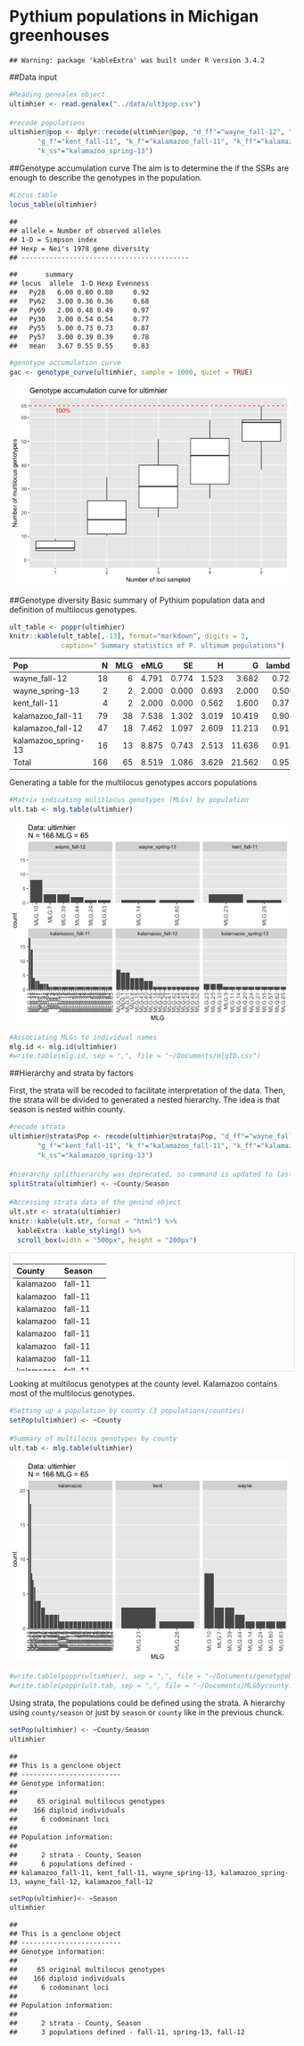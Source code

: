 # Pythium populations in Michigan greenhouses





```
## Warning: package 'kableExtra' was built under R version 3.4.2
```

##Data input

```r
#Reading genealex object
ultimhier <- read.genalex("../data/ult3pop.csv")

#recode populations
ultimhier@pop <- dplyr::recode(ultimhier@pop, "d_ff"="wayne_fall-12", "d_ss"="wayne_spring-13", 
       "g_f"="kent_fall-11", "k_f"="kalamazoo_fall-11", "k_ff"="kalamazoo_fall-12",
       "k_ss"="kalamazoo_spring-13")
```


##Genotype accumulation curve
The aim is to determine the if the SSRs are enough to describe the genotypes in the population.


```r
#Locus table
locus_table(ultimhier)
```

```
## 
## allele = Number of observed alleles
## 1-D = Simpson index
## Hexp = Nei's 1978 gene diversity
## ------------------------------------------
```

```
##       summary
## locus  allele  1-D Hexp Evenness
##   Py28   6.00 0.80 0.80     0.92
##   Py62   3.00 0.36 0.36     0.68
##   Py69   2.00 0.48 0.49     0.97
##   Py30   3.00 0.54 0.54     0.77
##   Py55   5.00 0.73 0.73     0.87
##   Py57   3.00 0.39 0.39     0.78
##   mean   3.67 0.55 0.55     0.83
```

```r
#genotype accumulation curve
gac <- genotype_curve(ultimhier, sample = 1000, quiet = TRUE)
```

![](Pythium_popgen_files/figure-html/locus_genotype-1.png)<!-- -->

##Genotype diversity
Basic summary of Pythium population data and definition of multilocus genotypes.

```r
ult_table <- poppr(ultimhier)
knitr::kable(ult_table[,-13], format="markdown", digits = 3,
             caption=" Summary statistics of P. ultimum populations")
```



|Pop                 |   N| MLG|  eMLG|    SE|     H|      G| lambda|   E.5|  Hexp|    Ia| rbarD|
|:-------------------|---:|---:|-----:|-----:|-----:|------:|------:|-----:|-----:|-----:|-----:|
|wayne_fall-12       |  18|   6| 4.791| 0.774| 1.523|  3.682|  0.728| 0.748| 0.383| 3.188| 0.704|
|wayne_spring-13     |   2|   2| 2.000| 0.000| 0.693|  2.000|  0.500| 1.000| 0.611|    NA|    NA|
|kent_fall-11        |   4|   2| 2.000| 0.000| 0.562|  1.600|  0.375| 0.795| 0.000|   NaN|   NaN|
|kalamazoo_fall-11   |  79|  38| 7.538| 1.302| 3.019| 10.419|  0.904| 0.484| 0.520| 1.138| 0.267|
|kalamazoo_fall-12   |  47|  18| 7.462| 1.097| 2.609| 11.213|  0.911| 0.812| 0.511| 1.284| 0.275|
|kalamazoo_spring-13 |  16|  13| 8.875| 0.743| 2.513| 11.636|  0.914| 0.938| 0.482| 1.530| 0.326|
|Total               | 166|  65| 8.519| 1.086| 3.629| 21.562|  0.954| 0.561| 0.550| 1.194| 0.256|

Generating a table for the multilocus genotypes accors populations

```r
#Matrix indicating mulitlocus genotypes (MLGs) by population
ult.tab <- mlg.table(ultimhier)
```

![](Pythium_popgen_files/figure-html/mlgs-1.png)<!-- -->

```r
#Associating MLGs to individual names
mlg.id <- mlg.id(ultimhier)
#write.table(mlg.id, sep = ",", file = "~/Documents/mlgID.csv")
```


##Hierarchy and strata by factors

First, the strata will be recoded to facilitate interpretation of the data.  Then, the strata will be divided to generated a nested 
hierarchy.  The idea is that season is nested within county.

```r
#recode strata
ultimhier@strata$Pop <- recode(ultimhier@strata$Pop, "d_ff"="wayne_fall-12", "d_ss"="wayne_spring-13", 
       "g_f"="kent_fall-11", "k_f"="kalamazoo_fall-11", "k_ff"="kalamazoo_fall-12",
       "k_ss"="kalamazoo_spring-13")

#hierarchy splithierarchy was deprecated, so command is updated to last version poppr
splitStrata(ultimhier) <- ~County/Season

#Accessing strata data of the genind object
ult.str <- strata(ultimhier)
knitr::kable(ult.str, format = "html") %>%
  kableExtra::kable_styling() %>%
  scroll_box(width = "500px", height = "200px")
```

<div style="border: 1px solid #ddd; padding: 5px; overflow-y: scroll; height:200px; overflow-x: scroll; width:500px; "><table class="table" style="margin-left: auto; margin-right: auto;">
<thead><tr>
<th style="text-align:left;"> County </th>
   <th style="text-align:left;"> Season </th>
  </tr></thead>
<tbody>
<tr>
<td style="text-align:left;"> kalamazoo </td>
   <td style="text-align:left;"> fall-11 </td>
  </tr>
<tr>
<td style="text-align:left;"> kalamazoo </td>
   <td style="text-align:left;"> fall-11 </td>
  </tr>
<tr>
<td style="text-align:left;"> kalamazoo </td>
   <td style="text-align:left;"> fall-11 </td>
  </tr>
<tr>
<td style="text-align:left;"> kalamazoo </td>
   <td style="text-align:left;"> fall-11 </td>
  </tr>
<tr>
<td style="text-align:left;"> kalamazoo </td>
   <td style="text-align:left;"> fall-11 </td>
  </tr>
<tr>
<td style="text-align:left;"> kalamazoo </td>
   <td style="text-align:left;"> fall-11 </td>
  </tr>
<tr>
<td style="text-align:left;"> kalamazoo </td>
   <td style="text-align:left;"> fall-11 </td>
  </tr>
<tr>
<td style="text-align:left;"> kalamazoo </td>
   <td style="text-align:left;"> fall-11 </td>
  </tr>
<tr>
<td style="text-align:left;"> kalamazoo </td>
   <td style="text-align:left;"> fall-11 </td>
  </tr>
<tr>
<td style="text-align:left;"> kalamazoo </td>
   <td style="text-align:left;"> fall-11 </td>
  </tr>
<tr>
<td style="text-align:left;"> kalamazoo </td>
   <td style="text-align:left;"> fall-11 </td>
  </tr>
<tr>
<td style="text-align:left;"> kalamazoo </td>
   <td style="text-align:left;"> fall-11 </td>
  </tr>
<tr>
<td style="text-align:left;"> kalamazoo </td>
   <td style="text-align:left;"> fall-11 </td>
  </tr>
<tr>
<td style="text-align:left;"> kalamazoo </td>
   <td style="text-align:left;"> fall-11 </td>
  </tr>
<tr>
<td style="text-align:left;"> kalamazoo </td>
   <td style="text-align:left;"> fall-11 </td>
  </tr>
<tr>
<td style="text-align:left;"> kalamazoo </td>
   <td style="text-align:left;"> fall-11 </td>
  </tr>
<tr>
<td style="text-align:left;"> kalamazoo </td>
   <td style="text-align:left;"> fall-11 </td>
  </tr>
<tr>
<td style="text-align:left;"> kalamazoo </td>
   <td style="text-align:left;"> fall-11 </td>
  </tr>
<tr>
<td style="text-align:left;"> kalamazoo </td>
   <td style="text-align:left;"> fall-11 </td>
  </tr>
<tr>
<td style="text-align:left;"> kalamazoo </td>
   <td style="text-align:left;"> fall-11 </td>
  </tr>
<tr>
<td style="text-align:left;"> kalamazoo </td>
   <td style="text-align:left;"> fall-11 </td>
  </tr>
<tr>
<td style="text-align:left;"> kalamazoo </td>
   <td style="text-align:left;"> fall-11 </td>
  </tr>
<tr>
<td style="text-align:left;"> kalamazoo </td>
   <td style="text-align:left;"> fall-11 </td>
  </tr>
<tr>
<td style="text-align:left;"> kalamazoo </td>
   <td style="text-align:left;"> fall-11 </td>
  </tr>
<tr>
<td style="text-align:left;"> kalamazoo </td>
   <td style="text-align:left;"> fall-11 </td>
  </tr>
<tr>
<td style="text-align:left;"> kalamazoo </td>
   <td style="text-align:left;"> fall-11 </td>
  </tr>
<tr>
<td style="text-align:left;"> kalamazoo </td>
   <td style="text-align:left;"> fall-11 </td>
  </tr>
<tr>
<td style="text-align:left;"> kalamazoo </td>
   <td style="text-align:left;"> fall-11 </td>
  </tr>
<tr>
<td style="text-align:left;"> kalamazoo </td>
   <td style="text-align:left;"> fall-11 </td>
  </tr>
<tr>
<td style="text-align:left;"> kalamazoo </td>
   <td style="text-align:left;"> fall-11 </td>
  </tr>
<tr>
<td style="text-align:left;"> kalamazoo </td>
   <td style="text-align:left;"> fall-11 </td>
  </tr>
<tr>
<td style="text-align:left;"> kalamazoo </td>
   <td style="text-align:left;"> fall-11 </td>
  </tr>
<tr>
<td style="text-align:left;"> kalamazoo </td>
   <td style="text-align:left;"> fall-11 </td>
  </tr>
<tr>
<td style="text-align:left;"> kalamazoo </td>
   <td style="text-align:left;"> fall-11 </td>
  </tr>
<tr>
<td style="text-align:left;"> kalamazoo </td>
   <td style="text-align:left;"> fall-11 </td>
  </tr>
<tr>
<td style="text-align:left;"> kalamazoo </td>
   <td style="text-align:left;"> fall-11 </td>
  </tr>
<tr>
<td style="text-align:left;"> kalamazoo </td>
   <td style="text-align:left;"> fall-11 </td>
  </tr>
<tr>
<td style="text-align:left;"> kalamazoo </td>
   <td style="text-align:left;"> fall-11 </td>
  </tr>
<tr>
<td style="text-align:left;"> kalamazoo </td>
   <td style="text-align:left;"> fall-11 </td>
  </tr>
<tr>
<td style="text-align:left;"> kalamazoo </td>
   <td style="text-align:left;"> fall-11 </td>
  </tr>
<tr>
<td style="text-align:left;"> kalamazoo </td>
   <td style="text-align:left;"> fall-11 </td>
  </tr>
<tr>
<td style="text-align:left;"> kalamazoo </td>
   <td style="text-align:left;"> fall-11 </td>
  </tr>
<tr>
<td style="text-align:left;"> kalamazoo </td>
   <td style="text-align:left;"> fall-11 </td>
  </tr>
<tr>
<td style="text-align:left;"> kalamazoo </td>
   <td style="text-align:left;"> fall-11 </td>
  </tr>
<tr>
<td style="text-align:left;"> kalamazoo </td>
   <td style="text-align:left;"> fall-11 </td>
  </tr>
<tr>
<td style="text-align:left;"> kalamazoo </td>
   <td style="text-align:left;"> fall-11 </td>
  </tr>
<tr>
<td style="text-align:left;"> kalamazoo </td>
   <td style="text-align:left;"> fall-11 </td>
  </tr>
<tr>
<td style="text-align:left;"> kalamazoo </td>
   <td style="text-align:left;"> fall-11 </td>
  </tr>
<tr>
<td style="text-align:left;"> kalamazoo </td>
   <td style="text-align:left;"> fall-11 </td>
  </tr>
<tr>
<td style="text-align:left;"> kalamazoo </td>
   <td style="text-align:left;"> fall-11 </td>
  </tr>
<tr>
<td style="text-align:left;"> kalamazoo </td>
   <td style="text-align:left;"> fall-11 </td>
  </tr>
<tr>
<td style="text-align:left;"> kalamazoo </td>
   <td style="text-align:left;"> fall-11 </td>
  </tr>
<tr>
<td style="text-align:left;"> kalamazoo </td>
   <td style="text-align:left;"> fall-11 </td>
  </tr>
<tr>
<td style="text-align:left;"> kalamazoo </td>
   <td style="text-align:left;"> fall-11 </td>
  </tr>
<tr>
<td style="text-align:left;"> kalamazoo </td>
   <td style="text-align:left;"> fall-11 </td>
  </tr>
<tr>
<td style="text-align:left;"> kalamazoo </td>
   <td style="text-align:left;"> fall-11 </td>
  </tr>
<tr>
<td style="text-align:left;"> kalamazoo </td>
   <td style="text-align:left;"> fall-11 </td>
  </tr>
<tr>
<td style="text-align:left;"> kalamazoo </td>
   <td style="text-align:left;"> fall-11 </td>
  </tr>
<tr>
<td style="text-align:left;"> kalamazoo </td>
   <td style="text-align:left;"> fall-11 </td>
  </tr>
<tr>
<td style="text-align:left;"> kalamazoo </td>
   <td style="text-align:left;"> fall-11 </td>
  </tr>
<tr>
<td style="text-align:left;"> kalamazoo </td>
   <td style="text-align:left;"> fall-11 </td>
  </tr>
<tr>
<td style="text-align:left;"> kalamazoo </td>
   <td style="text-align:left;"> fall-11 </td>
  </tr>
<tr>
<td style="text-align:left;"> kalamazoo </td>
   <td style="text-align:left;"> fall-11 </td>
  </tr>
<tr>
<td style="text-align:left;"> kalamazoo </td>
   <td style="text-align:left;"> fall-11 </td>
  </tr>
<tr>
<td style="text-align:left;"> kalamazoo </td>
   <td style="text-align:left;"> fall-11 </td>
  </tr>
<tr>
<td style="text-align:left;"> kalamazoo </td>
   <td style="text-align:left;"> fall-11 </td>
  </tr>
<tr>
<td style="text-align:left;"> kalamazoo </td>
   <td style="text-align:left;"> fall-11 </td>
  </tr>
<tr>
<td style="text-align:left;"> kalamazoo </td>
   <td style="text-align:left;"> fall-11 </td>
  </tr>
<tr>
<td style="text-align:left;"> kalamazoo </td>
   <td style="text-align:left;"> fall-11 </td>
  </tr>
<tr>
<td style="text-align:left;"> kalamazoo </td>
   <td style="text-align:left;"> fall-11 </td>
  </tr>
<tr>
<td style="text-align:left;"> kalamazoo </td>
   <td style="text-align:left;"> fall-11 </td>
  </tr>
<tr>
<td style="text-align:left;"> kalamazoo </td>
   <td style="text-align:left;"> fall-11 </td>
  </tr>
<tr>
<td style="text-align:left;"> kalamazoo </td>
   <td style="text-align:left;"> fall-11 </td>
  </tr>
<tr>
<td style="text-align:left;"> kalamazoo </td>
   <td style="text-align:left;"> fall-11 </td>
  </tr>
<tr>
<td style="text-align:left;"> kalamazoo </td>
   <td style="text-align:left;"> fall-11 </td>
  </tr>
<tr>
<td style="text-align:left;"> kalamazoo </td>
   <td style="text-align:left;"> fall-11 </td>
  </tr>
<tr>
<td style="text-align:left;"> kalamazoo </td>
   <td style="text-align:left;"> fall-11 </td>
  </tr>
<tr>
<td style="text-align:left;"> kalamazoo </td>
   <td style="text-align:left;"> fall-11 </td>
  </tr>
<tr>
<td style="text-align:left;"> kalamazoo </td>
   <td style="text-align:left;"> fall-11 </td>
  </tr>
<tr>
<td style="text-align:left;"> kent </td>
   <td style="text-align:left;"> fall-11 </td>
  </tr>
<tr>
<td style="text-align:left;"> kent </td>
   <td style="text-align:left;"> fall-11 </td>
  </tr>
<tr>
<td style="text-align:left;"> kent </td>
   <td style="text-align:left;"> fall-11 </td>
  </tr>
<tr>
<td style="text-align:left;"> kent </td>
   <td style="text-align:left;"> fall-11 </td>
  </tr>
<tr>
<td style="text-align:left;"> wayne </td>
   <td style="text-align:left;"> spring-13 </td>
  </tr>
<tr>
<td style="text-align:left;"> wayne </td>
   <td style="text-align:left;"> spring-13 </td>
  </tr>
<tr>
<td style="text-align:left;"> kalamazoo </td>
   <td style="text-align:left;"> spring-13 </td>
  </tr>
<tr>
<td style="text-align:left;"> kalamazoo </td>
   <td style="text-align:left;"> spring-13 </td>
  </tr>
<tr>
<td style="text-align:left;"> kalamazoo </td>
   <td style="text-align:left;"> spring-13 </td>
  </tr>
<tr>
<td style="text-align:left;"> kalamazoo </td>
   <td style="text-align:left;"> spring-13 </td>
  </tr>
<tr>
<td style="text-align:left;"> kalamazoo </td>
   <td style="text-align:left;"> spring-13 </td>
  </tr>
<tr>
<td style="text-align:left;"> wayne </td>
   <td style="text-align:left;"> fall-12 </td>
  </tr>
<tr>
<td style="text-align:left;"> wayne </td>
   <td style="text-align:left;"> fall-12 </td>
  </tr>
<tr>
<td style="text-align:left;"> wayne </td>
   <td style="text-align:left;"> fall-12 </td>
  </tr>
<tr>
<td style="text-align:left;"> wayne </td>
   <td style="text-align:left;"> fall-12 </td>
  </tr>
<tr>
<td style="text-align:left;"> wayne </td>
   <td style="text-align:left;"> fall-12 </td>
  </tr>
<tr>
<td style="text-align:left;"> wayne </td>
   <td style="text-align:left;"> fall-12 </td>
  </tr>
<tr>
<td style="text-align:left;"> wayne </td>
   <td style="text-align:left;"> fall-12 </td>
  </tr>
<tr>
<td style="text-align:left;"> wayne </td>
   <td style="text-align:left;"> fall-12 </td>
  </tr>
<tr>
<td style="text-align:left;"> wayne </td>
   <td style="text-align:left;"> fall-12 </td>
  </tr>
<tr>
<td style="text-align:left;"> wayne </td>
   <td style="text-align:left;"> fall-12 </td>
  </tr>
<tr>
<td style="text-align:left;"> wayne </td>
   <td style="text-align:left;"> fall-12 </td>
  </tr>
<tr>
<td style="text-align:left;"> wayne </td>
   <td style="text-align:left;"> fall-12 </td>
  </tr>
<tr>
<td style="text-align:left;"> wayne </td>
   <td style="text-align:left;"> fall-12 </td>
  </tr>
<tr>
<td style="text-align:left;"> wayne </td>
   <td style="text-align:left;"> fall-12 </td>
  </tr>
<tr>
<td style="text-align:left;"> wayne </td>
   <td style="text-align:left;"> fall-12 </td>
  </tr>
<tr>
<td style="text-align:left;"> wayne </td>
   <td style="text-align:left;"> fall-12 </td>
  </tr>
<tr>
<td style="text-align:left;"> wayne </td>
   <td style="text-align:left;"> fall-12 </td>
  </tr>
<tr>
<td style="text-align:left;"> wayne </td>
   <td style="text-align:left;"> fall-12 </td>
  </tr>
<tr>
<td style="text-align:left;"> kalamazoo </td>
   <td style="text-align:left;"> fall-12 </td>
  </tr>
<tr>
<td style="text-align:left;"> kalamazoo </td>
   <td style="text-align:left;"> fall-12 </td>
  </tr>
<tr>
<td style="text-align:left;"> kalamazoo </td>
   <td style="text-align:left;"> fall-12 </td>
  </tr>
<tr>
<td style="text-align:left;"> kalamazoo </td>
   <td style="text-align:left;"> fall-12 </td>
  </tr>
<tr>
<td style="text-align:left;"> kalamazoo </td>
   <td style="text-align:left;"> fall-12 </td>
  </tr>
<tr>
<td style="text-align:left;"> kalamazoo </td>
   <td style="text-align:left;"> fall-12 </td>
  </tr>
<tr>
<td style="text-align:left;"> kalamazoo </td>
   <td style="text-align:left;"> fall-12 </td>
  </tr>
<tr>
<td style="text-align:left;"> kalamazoo </td>
   <td style="text-align:left;"> fall-12 </td>
  </tr>
<tr>
<td style="text-align:left;"> kalamazoo </td>
   <td style="text-align:left;"> fall-12 </td>
  </tr>
<tr>
<td style="text-align:left;"> kalamazoo </td>
   <td style="text-align:left;"> fall-12 </td>
  </tr>
<tr>
<td style="text-align:left;"> kalamazoo </td>
   <td style="text-align:left;"> fall-12 </td>
  </tr>
<tr>
<td style="text-align:left;"> kalamazoo </td>
   <td style="text-align:left;"> fall-12 </td>
  </tr>
<tr>
<td style="text-align:left;"> kalamazoo </td>
   <td style="text-align:left;"> fall-12 </td>
  </tr>
<tr>
<td style="text-align:left;"> kalamazoo </td>
   <td style="text-align:left;"> fall-12 </td>
  </tr>
<tr>
<td style="text-align:left;"> kalamazoo </td>
   <td style="text-align:left;"> fall-12 </td>
  </tr>
<tr>
<td style="text-align:left;"> kalamazoo </td>
   <td style="text-align:left;"> fall-12 </td>
  </tr>
<tr>
<td style="text-align:left;"> kalamazoo </td>
   <td style="text-align:left;"> fall-12 </td>
  </tr>
<tr>
<td style="text-align:left;"> kalamazoo </td>
   <td style="text-align:left;"> fall-12 </td>
  </tr>
<tr>
<td style="text-align:left;"> kalamazoo </td>
   <td style="text-align:left;"> fall-12 </td>
  </tr>
<tr>
<td style="text-align:left;"> kalamazoo </td>
   <td style="text-align:left;"> fall-12 </td>
  </tr>
<tr>
<td style="text-align:left;"> kalamazoo </td>
   <td style="text-align:left;"> fall-12 </td>
  </tr>
<tr>
<td style="text-align:left;"> kalamazoo </td>
   <td style="text-align:left;"> fall-12 </td>
  </tr>
<tr>
<td style="text-align:left;"> kalamazoo </td>
   <td style="text-align:left;"> fall-12 </td>
  </tr>
<tr>
<td style="text-align:left;"> kalamazoo </td>
   <td style="text-align:left;"> fall-12 </td>
  </tr>
<tr>
<td style="text-align:left;"> kalamazoo </td>
   <td style="text-align:left;"> fall-12 </td>
  </tr>
<tr>
<td style="text-align:left;"> kalamazoo </td>
   <td style="text-align:left;"> fall-12 </td>
  </tr>
<tr>
<td style="text-align:left;"> kalamazoo </td>
   <td style="text-align:left;"> fall-12 </td>
  </tr>
<tr>
<td style="text-align:left;"> kalamazoo </td>
   <td style="text-align:left;"> fall-12 </td>
  </tr>
<tr>
<td style="text-align:left;"> kalamazoo </td>
   <td style="text-align:left;"> fall-12 </td>
  </tr>
<tr>
<td style="text-align:left;"> kalamazoo </td>
   <td style="text-align:left;"> fall-12 </td>
  </tr>
<tr>
<td style="text-align:left;"> kalamazoo </td>
   <td style="text-align:left;"> fall-12 </td>
  </tr>
<tr>
<td style="text-align:left;"> kalamazoo </td>
   <td style="text-align:left;"> fall-12 </td>
  </tr>
<tr>
<td style="text-align:left;"> kalamazoo </td>
   <td style="text-align:left;"> fall-12 </td>
  </tr>
<tr>
<td style="text-align:left;"> kalamazoo </td>
   <td style="text-align:left;"> fall-12 </td>
  </tr>
<tr>
<td style="text-align:left;"> kalamazoo </td>
   <td style="text-align:left;"> fall-12 </td>
  </tr>
<tr>
<td style="text-align:left;"> kalamazoo </td>
   <td style="text-align:left;"> fall-12 </td>
  </tr>
<tr>
<td style="text-align:left;"> kalamazoo </td>
   <td style="text-align:left;"> fall-12 </td>
  </tr>
<tr>
<td style="text-align:left;"> kalamazoo </td>
   <td style="text-align:left;"> fall-12 </td>
  </tr>
<tr>
<td style="text-align:left;"> kalamazoo </td>
   <td style="text-align:left;"> fall-12 </td>
  </tr>
<tr>
<td style="text-align:left;"> kalamazoo </td>
   <td style="text-align:left;"> fall-12 </td>
  </tr>
<tr>
<td style="text-align:left;"> kalamazoo </td>
   <td style="text-align:left;"> fall-12 </td>
  </tr>
<tr>
<td style="text-align:left;"> kalamazoo </td>
   <td style="text-align:left;"> fall-12 </td>
  </tr>
<tr>
<td style="text-align:left;"> kalamazoo </td>
   <td style="text-align:left;"> fall-12 </td>
  </tr>
<tr>
<td style="text-align:left;"> kalamazoo </td>
   <td style="text-align:left;"> fall-12 </td>
  </tr>
<tr>
<td style="text-align:left;"> kalamazoo </td>
   <td style="text-align:left;"> fall-12 </td>
  </tr>
<tr>
<td style="text-align:left;"> kalamazoo </td>
   <td style="text-align:left;"> fall-12 </td>
  </tr>
<tr>
<td style="text-align:left;"> kalamazoo </td>
   <td style="text-align:left;"> fall-12 </td>
  </tr>
<tr>
<td style="text-align:left;"> kalamazoo </td>
   <td style="text-align:left;"> spring-13 </td>
  </tr>
<tr>
<td style="text-align:left;"> kalamazoo </td>
   <td style="text-align:left;"> spring-13 </td>
  </tr>
<tr>
<td style="text-align:left;"> kalamazoo </td>
   <td style="text-align:left;"> spring-13 </td>
  </tr>
<tr>
<td style="text-align:left;"> kalamazoo </td>
   <td style="text-align:left;"> spring-13 </td>
  </tr>
<tr>
<td style="text-align:left;"> kalamazoo </td>
   <td style="text-align:left;"> spring-13 </td>
  </tr>
<tr>
<td style="text-align:left;"> kalamazoo </td>
   <td style="text-align:left;"> spring-13 </td>
  </tr>
<tr>
<td style="text-align:left;"> kalamazoo </td>
   <td style="text-align:left;"> spring-13 </td>
  </tr>
<tr>
<td style="text-align:left;"> kalamazoo </td>
   <td style="text-align:left;"> spring-13 </td>
  </tr>
<tr>
<td style="text-align:left;"> kalamazoo </td>
   <td style="text-align:left;"> spring-13 </td>
  </tr>
<tr>
<td style="text-align:left;"> kalamazoo </td>
   <td style="text-align:left;"> spring-13 </td>
  </tr>
<tr>
<td style="text-align:left;"> kalamazoo </td>
   <td style="text-align:left;"> spring-13 </td>
  </tr>
</tbody>
</table></div>


Looking at multilocus genotypes at the county level.  Kalamazoo contains most of the multilocus genotypes.

```r
#Setting up a population by county (3 populations/counties)
setPop(ultimhier) <- ~County

#Summary of multilocus genotypes by county
ult.tab <- mlg.table(ultimhier)
```

![](Pythium_popgen_files/figure-html/county_pop-1.png)<!-- -->

```r
#write.table(poppr(ultimhier), sep = ",", file = "~/Documents/genotypebycounty.csv")
#write.table(poppr(ult.tab, sep = ",", file = "~/Documents/MLGbycounty.csv")
```

Using strata, the populations could be defined using the strata.  A hierarchy using `county/season` or just by `season` or `county` like in the previous chunck.


```r
setPop(ultimhier) <- ~County/Season
ultimhier
```

```
## 
## This is a genclone object
## -------------------------
## Genotype information:
## 
##     65 original multilocus genotypes 
##    166 diploid individuals
##      6 codominant loci
## 
## Population information:
## 
##      2 strata - County, Season
##      6 populations defined - 
## kalamazoo_fall-11, kent_fall-11, wayne_spring-13, kalamazoo_spring-13, wayne_fall-12, kalamazoo_fall-12
```

```r
setPop(ultimhier)<- ~Season
ultimhier
```

```
## 
## This is a genclone object
## -------------------------
## Genotype information:
## 
##     65 original multilocus genotypes 
##    166 diploid individuals
##      6 codominant loci
## 
## Population information:
## 
##      2 strata - County, Season
##      3 populations defined - fall-11, spring-13, fall-12
```



